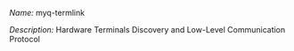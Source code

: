 _Name:_ myq-termlink

_Description:_ Hardware Terminals Discovery and Low-Level Communication Protocol

